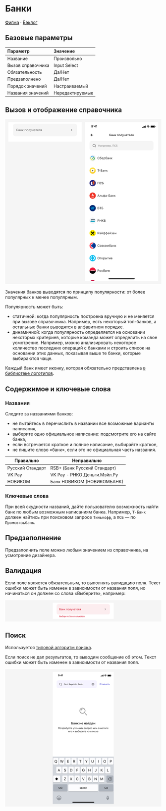# Банки
[Фигма](https://www.figma.com/design/vcJnk1pjqywou7To3O52Rq/%D0%A1%D0%BF%D1%80%D0%B0%D0%B2%D0%BE%D1%87%D0%BD%D0%B8%D0%BA%D0%B8?node-id=52%3A2562&t=ctPGjlvNgPsIrjJY-1) · [Бэклог](https://jira.psbnk.msk.ru/secure/RapidBoard.jspa?rapidView=3142&projectKey=DS&quickFilter=24073)

## Базовые параметры
| Параметр          | Значение        |
|:----------------- |:----------------|
| Название          | Произвольно     |
| Вызов справочника | Input Select    |
| Обязательность    | Да/Нет          |
| Предзаполнено     | Да/Нет          |
| Порядок значений  | Настраиваемый   |
| Названия значений | Нередактируемые |

## Вызов и отображение справочника


![Справочник «Банки»](./1.png)

Значения банков выводятся по принципу популярности: от более популярных к менее популярным.

Популярность может быть:
- статичной: когда популярность построена вручную и не меняется при вызове справочника. Например, есть некоторый топ-банков, а остальные банки выводятся в алфавитном порядке. 
- динамичной: когда популярность определяется на основании некоторых критериев, которые команда может определить на свое усмотрение. Например, можно анализировать некоторое количество последних операций с банками и строить список на основании этих данных, показывая выше те банки, которые выбираются чаще. 

Каждый банк имеет иконку, которая обязательно представлена [в библиотеке логотипов](https://www.figma.com/file/QQPmkY46t5KL7meRyJh6bc/%E2%9C%85%F0%9F%93%9A%E2%80%93-%F0%9F%99%8FIcons?type=design&node-id=16213%3A6220&mode=design&t=FzBz3Koiz7BzJffX-1).

## Содержимое и ключевые слова

### Названия
Следите за названиями банков: 
- не пытайтесь в перечислить в названии все возможные варианты написания,
- выберите одно официальное написание: подсмотрите его на сайте банка,
- если встречается краткое и полное написание, выбирайте краткое,
- не пишите слово «банк», если это не официальная часть названия.

| Правильно        | Неправильно                  |
| ---------------- | ---------------------------- |
| Русский Стандарт | RSB+ (Банк Русский Стандарт) |
| VK Pay           | VK Pay - РНКО Деньги.Мэйл.Ру |
| НОВИКОМ          | Банк НОВИКОМ (НОВИКОМБАНК)   |

### Ключевые слова
При всей скудности названий, дайте пользователю возможность найти банк по любым возможным написаниям банка. Например, `Т-Банк` должен найтись при поисковом запросе `Тинькофф`, а `ПСБ` — по `Промсвязьбанк`.

## Предзаполнение
Предзаполнить поле можно любым значением из справочника, на усмотрение дизайнера.

## Валидация
Если поле является обязательным, то выполнять валидацию поля. Текст ошибки может быть изменен в зависимости от названия поля, но начинаться он должен со слова «Выберите», например:

![Валидация](./3.png)

## Поиск
Используется [типовой алгоритм поиска](../search).

Если поиск не дал результатов, то выводим сообщение об этом. Текст ошибки может быть изменен в зависимости от названия поля.

![Банк получателя не найден](./4.png)
